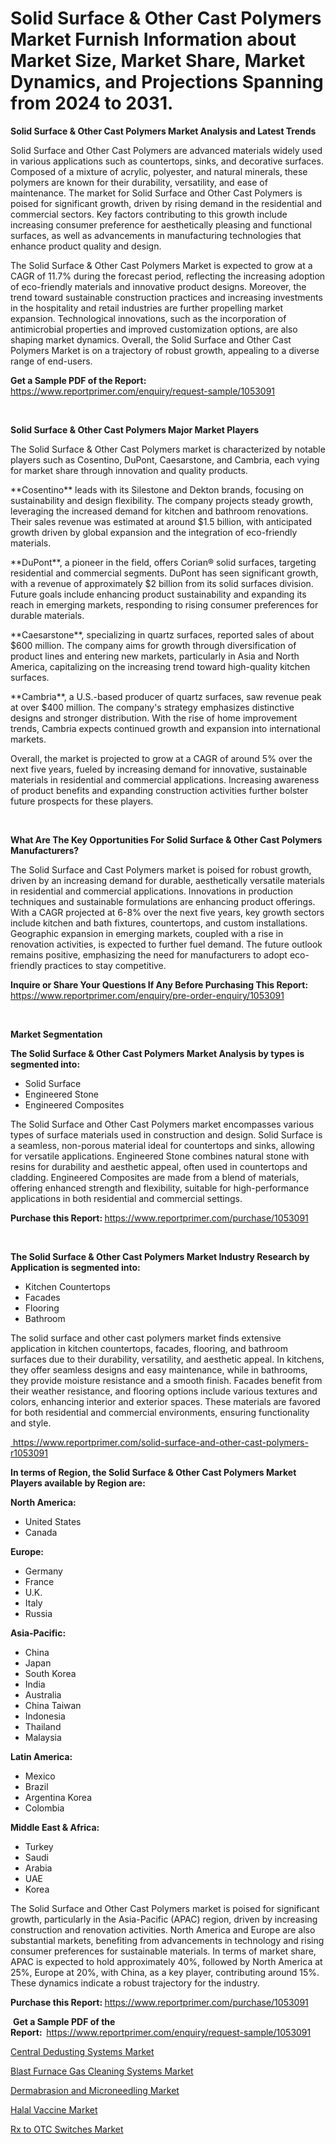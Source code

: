 <p><h1>Solid Surface & Other Cast Polymers Market Furnish Information about Market Size, Market Share, Market Dynamics, and Projections Spanning from 2024 to 2031.</h1></p><p><strong>Solid Surface & Other Cast Polymers Market Analysis and Latest Trends</strong></p>
<p><p>Solid Surface and Other Cast Polymers are advanced materials widely used in various applications such as countertops, sinks, and decorative surfaces. Composed of a mixture of acrylic, polyester, and natural minerals, these polymers are known for their durability, versatility, and ease of maintenance. The market for Solid Surface and Other Cast Polymers is poised for significant growth, driven by rising demand in the residential and commercial sectors. Key factors contributing to this growth include increasing consumer preference for aesthetically pleasing and functional surfaces, as well as advancements in manufacturing technologies that enhance product quality and design.</p><p>The Solid Surface & Other Cast Polymers Market is expected to grow at a CAGR of 11.7% during the forecast period, reflecting the increasing adoption of eco-friendly materials and innovative product designs. Moreover, the trend toward sustainable construction practices and increasing investments in the hospitality and retail industries are further propelling market expansion. Technological innovations, such as the incorporation of antimicrobial properties and improved customization options, are also shaping market dynamics. Overall, the Solid Surface and Other Cast Polymers Market is on a trajectory of robust growth, appealing to a diverse range of end-users.</p></p>
<p><strong>Get a Sample PDF of the Report:&nbsp;</strong> <a href="https://www.reportprimer.com/enquiry/request-sample/1053091">https://www.reportprimer.com/enquiry/request-sample/1053091</a></p>
<p>&nbsp;</p>
<p><strong>Solid Surface & Other Cast Polymers Major Market Players</strong></p>
<p><p>The Solid Surface & Other Cast Polymers market is characterized by notable players such as Cosentino, DuPont, Caesarstone, and Cambria, each vying for market share through innovation and quality products. </p><p>**Cosentino** leads with its Silestone and Dekton brands, focusing on sustainability and design flexibility. The company projects steady growth, leveraging the increased demand for kitchen and bathroom renovations. Their sales revenue was estimated at around $1.5 billion, with anticipated growth driven by global expansion and the integration of eco-friendly materials.</p><p>**DuPont**, a pioneer in the field, offers Corian® solid surfaces, targeting residential and commercial segments. DuPont has seen significant growth, with a revenue of approximately $2 billion from its solid surfaces division. Future goals include enhancing product sustainability and expanding its reach in emerging markets, responding to rising consumer preferences for durable materials.</p><p>**Caesarstone**, specializing in quartz surfaces, reported sales of about $600 million. The company aims for growth through diversification of product lines and entering new markets, particularly in Asia and North America, capitalizing on the increasing trend toward high-quality kitchen surfaces.</p><p>**Cambria**, a U.S.-based producer of quartz surfaces, saw revenue peak at over $400 million. The company's strategy emphasizes distinctive designs and stronger distribution. With the rise of home improvement trends, Cambria expects continued growth and expansion into international markets.</p><p>Overall, the market is projected to grow at a CAGR of around 5% over the next five years, fueled by increasing demand for innovative, sustainable materials in residential and commercial applications. Increasing awareness of product benefits and expanding construction activities further bolster future prospects for these players.</p></p>
<p>&nbsp;</p>
<p><strong>What Are The Key Opportunities For Solid Surface & Other Cast Polymers Manufacturers?</strong></p>
<p><p>The Solid Surface and Cast Polymers market is poised for robust growth, driven by an increasing demand for durable, aesthetically versatile materials in residential and commercial applications. Innovations in production techniques and sustainable formulations are enhancing product offerings. With a CAGR projected at 6-8% over the next five years, key growth sectors include kitchen and bath fixtures, countertops, and custom installations. Geographic expansion in emerging markets, coupled with a rise in renovation activities, is expected to further fuel demand. The future outlook remains positive, emphasizing the need for manufacturers to adopt eco-friendly practices to stay competitive.</p></p>
<p><strong>Inquire or Share Your Questions If Any Before Purchasing This Report:</strong> <a href="https://www.reportprimer.com/enquiry/pre-order-enquiry/1053091">https://www.reportprimer.com/enquiry/pre-order-enquiry/1053091</a></p>
<p>&nbsp;</p>
<p><strong>Market Segmentation</strong></p>
<p><strong>The Solid Surface & Other Cast Polymers Market Analysis by types is segmented into:</strong></p>
<p><ul><li>Solid Surface</li><li>Engineered Stone</li><li>Engineered Composites</li></ul></p>
<p><p>The Solid Surface and Other Cast Polymers market encompasses various types of surface materials used in construction and design. Solid Surface is a seamless, non-porous material ideal for countertops and sinks, allowing for versatile applications. Engineered Stone combines natural stone with resins for durability and aesthetic appeal, often used in countertops and cladding. Engineered Composites are made from a blend of materials, offering enhanced strength and flexibility, suitable for high-performance applications in both residential and commercial settings.</p></p>
<p><strong>Purchase this Report:&nbsp;</strong><a href="https://www.reportprimer.com/purchase/1053091">https://www.reportprimer.com/purchase/1053091</a></p>
<p>&nbsp;</p>
<p><strong>The Solid Surface & Other Cast Polymers Market Industry Research by Application is segmented into:</strong></p>
<p><ul><li>Kitchen Countertops</li><li>Facades</li><li>Flooring</li><li>Bathroom</li></ul></p>
<p><p>The solid surface and other cast polymers market finds extensive application in kitchen countertops, facades, flooring, and bathroom surfaces due to their durability, versatility, and aesthetic appeal. In kitchens, they offer seamless designs and easy maintenance, while in bathrooms, they provide moisture resistance and a smooth finish. Facades benefit from their weather resistance, and flooring options include various textures and colors, enhancing interior and exterior spaces. These materials are favored for both residential and commercial environments, ensuring functionality and style.</p></p>
<p><a href="https://www.reportprimer.com/solid-surface-and-other-cast-polymers-r1053091">&nbsp;https://www.reportprimer.com/solid-surface-and-other-cast-polymers-r1053091</a></p>
<p><strong>In terms of Region, the Solid Surface & Other Cast Polymers Market Players available by Region are:</strong></p>
<p>
    <p> <strong> North America: </strong>
        <ul>
            <li>United States</li>
            <li>Canada</li>
        </ul>
        </p> 
    <p> <strong> Europe: </strong>
        <ul>
            <li>Germany</li>
            <li>France</li>
            <li>U.K.</li>
            <li>Italy</li>
            <li>Russia</li>
        </ul>
        </p> 
    <p> <strong> Asia-Pacific: </strong>
        <ul>
            <li>China</li>
            <li>Japan</li>
            <li>South Korea</li>
            <li>India</li>
            <li>Australia</li>
            <li>China Taiwan</li>
            <li>Indonesia</li>
            <li>Thailand</li>
            <li>Malaysia</li>
        </ul>
        </p> 
    <p> <strong> Latin America: </strong>
        <ul>
            <li>Mexico</li>
            <li>Brazil</li>
            <li>Argentina Korea</li>
            <li>Colombia</li>
        </ul>
        </p> 
    <p> <strong> Middle East & Africa: </strong>
        <ul>
            <li>Turkey</li>
            <li>Saudi</li>
            <li>Arabia</li>
            <li>UAE</li>
            <li>Korea</li>
        </ul>
    </p>
    </p>
<p><p>The Solid Surface and Other Cast Polymers market is poised for significant growth, particularly in the Asia-Pacific (APAC) region, driven by increasing construction and renovation activities. North America and Europe are also substantial markets, benefiting from advancements in technology and rising consumer preferences for sustainable materials. In terms of market share, APAC is expected to hold approximately 40%, followed by North America at 25%, Europe at 20%, with China, as a key player, contributing around 15%. These dynamics indicate a robust trajectory for the industry.</p></p>
<p><strong>Purchase this Report: </strong><a href="https://www.reportprimer.com/purchase/1053091">https://www.reportprimer.com/purchase/1053091</a></p>
<p>&nbsp;<strong>Get a Sample PDF of the Report:&nbsp;&nbsp;</strong><a href="https://www.reportprimer.com/enquiry/request-sample/1053091">https://www.reportprimer.com/enquiry/request-sample/1053091</a></p>
<p><strong></strong></p>
<p><p><a href="https://medium.com/@terina.1/global-central-dedusting-systems-market-size-is-expected-to-experience-a-cagr-of-9-7-85bfe47e083d">Central Dedusting Systems Market</a></p><p><a href="https://medium.com/@terina.1/strategic-market-insights-navigating-the-global-blast-furnace-gas-cleaning-systems-market-888fdfe31066?postPublishedType=repub">Blast Furnace Gas Cleaning Systems Market</a></p><p><a href="https://issuu.com/reportprime-2/docs/dermabrasion-and-microneedling-mark_cf3311bedcfd1d">Dermabrasion and Microneedling Market</a></p><p><a href="https://issuu.com/reportprime-2/docs/halal-vaccine-market-size-2030.pptx_4cfd0235585047">Halal Vaccine Market</a></p><p><a href="https://www.linkedin.com/pulse/rx-otc-switches-market-emerging-trends-future-prospects-period-xkjbc">Rx to OTC Switches Market</a></p></p>